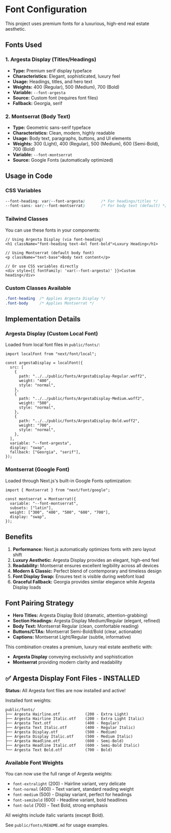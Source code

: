 # Font Configuration

This project uses premium fonts for a luxurious, high-end real estate aesthetic.

## Fonts Used

### 1. **Argesta Display** (Titles/Headings)
- **Type:** Premium serif display typeface
- **Characteristics:** Elegant, sophisticated, luxury feel
- **Usage:** Headings, titles, and hero text
- **Weights:** 400 (Regular), 500 (Medium), 700 (Bold)
- **Variable:** `--font-argesta`
- **Source:** Custom font (requires font files)
- **Fallback:** Georgia, serif

### 2. **Montserrat** (Body Text)
- **Type:** Geometric sans-serif typeface
- **Characteristics:** Clean, modern, highly readable
- **Usage:** Body text, paragraphs, buttons, and UI elements
- **Weights:** 300 (Light), 400 (Regular), 500 (Medium), 600 (Semi-Bold), 700 (Bold)
- **Variable:** `--font-montserrat`
- **Source:** Google Fonts (automatically optimized)

## Usage in Code

### CSS Variables
```css
--font-heading: var(--font-argesta)       /* For headings/titles */
--font-sans: var(--font-montserrat)       /* For body text (default) */
```

### Tailwind Classes
You can use these fonts in your components:

```tsx
// Using Argesta Display (via font-heading)
<h1 className="font-heading text-4xl font-bold">Luxury Heading</h1>

// Using Montserrat (default body font)
<p className="text-base">Body text content</p>

// Or use CSS variables directly
<div style={{ fontFamily: 'var(--font-argesta)' }}>Custom heading</div>
```

### Custom Classes Available
```css
.font-heading  /* Applies Argesta Display */
.font-body     /* Applies Montserrat */
```

## Implementation Details

### Argesta Display (Custom Local Font)
Loaded from local font files in `public/fonts/`:

```tsx
import localFont from "next/font/local";

const argestaDisplay = localFont({
  src: [
    {
      path: "../../public/fonts/ArgestaDisplay-Regular.woff2",
      weight: "400",
      style: "normal",
    },
    {
      path: "../../public/fonts/ArgestaDisplay-Medium.woff2",
      weight: "500",
      style: "normal",
    },
    {
      path: "../../public/fonts/ArgestaDisplay-Bold.woff2",
      weight: "700",
      style: "normal",
    },
  ],
  variable: "--font-argesta",
  display: "swap",
  fallback: ["Georgia", "serif"],
});
```

### Montserrat (Google Font)
Loaded through Next.js's built-in Google Fonts optimization:

```tsx
import { Montserrat } from "next/font/google";

const montserrat = Montserrat({
  variable: "--font-montserrat",
  subsets: ["latin"],
  weight: ["300", "400", "500", "600", "700"],
  display: "swap",
});
```

## Benefits

1. **Performance:** Next.js automatically optimizes fonts with zero layout shift
2. **Luxury Aesthetic:** Argesta Display provides an elegant, high-end feel
3. **Readability:** Montserrat ensures excellent legibility across all devices
4. **Modern & Classic:** Perfect blend of contemporary and timeless design
5. **Font Display Swap:** Ensures text is visible during webfont load
6. **Graceful Fallback:** Georgia provides similar elegance while Argesta Display loads

## Font Pairing Strategy

- **Hero Titles:** Argesta Display Bold (dramatic, attention-grabbing)
- **Section Headings:** Argesta Display Medium/Regular (elegant, refined)
- **Body Text:** Montserrat Regular (clean, comfortable reading)
- **Buttons/CTAs:** Montserrat Semi-Bold/Bold (clear, actionable)
- **Captions:** Montserrat Light/Regular (subtle, informative)

This combination creates a premium, luxury real estate aesthetic with:
- **Argesta Display** conveying exclusivity and sophistication
- **Montserrat** providing modern clarity and readability

## ✅ Argesta Display Font Files - INSTALLED

**Status:** All Argesta font files are now installed and active!

Installed font weights:
```
public/fonts/
├── Argesta Hairline.otf           (200 - Extra Light)
├── Argesta Hairline Italic.otf    (200 - Extra Light Italic)
├── Argesta Text.otf               (400 - Regular)
├── Argesta Text Italic.otf        (400 - Regular Italic)
├── Argesta Display.otf            (500 - Medium)
├── Argesta Display Italic.otf     (500 - Medium Italic)
├── Argesta Headline.otf           (600 - Semi-Bold)
├── Argesta Headline Italic.otf    (600 - Semi-Bold Italic)
└── Argesta Text Bold.otf          (700 - Bold)
```

### Available Font Weights

You can now use the full range of Argesta weights:

- `font-extralight` (200) - Hairline variant, very delicate
- `font-normal` (400) - Text variant, standard reading weight
- `font-medium` (500) - Display variant, perfect for headings
- `font-semibold` (600) - Headline variant, bold headlines
- `font-bold` (700) - Text Bold, strong emphasis

All weights include italic variants (except Bold).

See `public/fonts/README.md` for usage examples.

